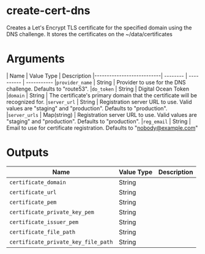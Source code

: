# create-cert-dns

Creates a Let's Encrypt TLS certificate for the specified domain using the DNS challenge. It stores the certificates on the ~/data/certificates

# Arguments
| Name                      | Value Type | Description
|---------------------------| -------- | ---------- | -----------
|`provider_name`            | String     | Provider to use for the DNS challenge. Defaults to "route53".
|`do_token`                 | String     | Digital Ocean Token
|`domain`                  | String       | The certificate's primary domain that the certificate will be recognized for.
|`server_url`               | String     | Registration server URL to use. Valid values are "staging" and "production". Defaults to "production".
|`server_urls`               | Map(string)     | Registration server URL to use. Valid values are "staging" and "production". Defaults to "production".
|`reg_email`                | String     | Email to use for certificate registration. Defaults to "nobody@example.com"


# Outputs

| Name                         | Value Type | Description
|----------------------------- | ---------- | -----------
|`certificate_domain`          | String     | 
|`certificate_url`             | String     |
|`certificate_pem`             | String     |
|`certificate_private_key_pem` | String     | 
|`certificate_issuer_pem`      | String     | 
|`certificate_file_path`      | String     | 
|`certificate_private_key_file_path`      | String     | 
